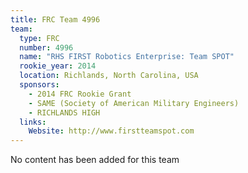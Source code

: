 ```yaml
---
title: FRC Team 4996
team:
  type: FRC
  number: 4996
  name: "RHS FIRST Robotics Enterprise: Team SPOT"
  rookie_year: 2014
  location: Richlands, North Carolina, USA
  sponsors:
    - 2014 FRC Rookie Grant
    - SAME (Society of American Military Engineers)
    - RICHLANDS HIGH
  links:
    Website: http://www.firstteamspot.com
---
```

No content has been added for this team